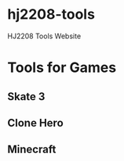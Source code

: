 # hj2208-tools
HJ2208 Tools Website

# Tools for Games #
## Skate 3 ##
## Clone Hero ##
## Minecraft ##
